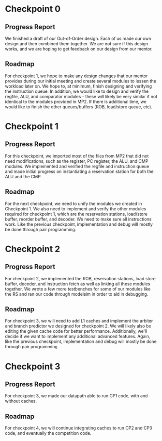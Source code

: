 # Checkpoint 0

## Progress Report
We finished a draft of our Out-of-Order design. Each of us made our own  design and then combined them together. We are not sure if this design works, and we are hoping to get feedback on our design from our mentor.

## Roadmap
For checkpoint 1, we hope to make any design changes that our mentor  provides during our initial meeting and create several modules to lessen the workload later on. We hope to, at minimum, finish designing and verifying the instruction queue. In addition, we would like to design and verify the regfile, ALU, and comparator modules - these will likely be very similar if not identical to the modules provided in MP2. If there is additional time, we would like to finish the other queues/buffers (ROB, load/store queue, etc).


# Checkpoint 1

## Progress Report
For this checkpoint, we imported most of the files from MP2 that did not  need modifications, such as the register, PC register, the ALU, and CMP modules. We implemented and verified the regfile and instruction queue and made initial progress on instantiating a reservation station for both the ALU and the CMP. 

## Roadmap
For the next checkpoint, we need to unify the modules we created in Checkpoint 1. We also need to implement and verify the other modules required for checkpoint 1, which are the reservation stations, load/store buffer, reorder buffer, and decoder. We need to make sure all instructions work. Like the previous checkpoint, implementation and debug will mostly be done through pair programming.


# Checkpoint 2

## Progress Report
For checkpoint 2, we implemented the ROB, reservation stations, load store buffer, decoder, and instruction fetch as well as linking all these modules together. We wrote a few more testbenches for some of our modules like the RS and ran our code through modelsim in order to aid in debugging. 

## Roadmap
For checkpoint 3, we will need to add L1 caches and implement the arbiter and branch predictor we designed for checkpoint 2. We will likely also be editing the given cache code for better performance. Additionally, we'll decide if we want to implement any additional advanced features. Again, like the previous checkpoint, implementation and debug will mostly be done through pair programming.

# Checkpoint 3

## Progress Report
For checkpoint 3, we made our datapath able to run CP1 code, with and without caches.

## Roadmap
For checkpoint 4, we will continue integrating caches to run CP2 and CP3 code, and eventually the competition code. 
